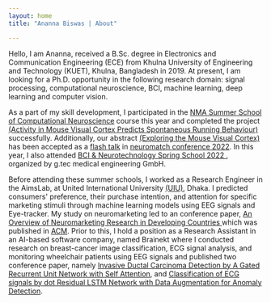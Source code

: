 ```yaml
---
layout: home
title: "Ananna Biswas | About"

---
```


 Hello, I am Ananna, received a B.Sc. degree in Electronics and Communication Engineering (ECE) from Khulna University of Engineering and Technology (KUET), Khulna,
 Bangladesh in 2019. At present, I am looking for a Ph.D. opportunity in the following research domain: signal processing, computational neuroscience, BCI, machine
 learning, deep learning and computer vision.

 As a part of my skill development, I participated in the <a href = "https://compneuro.neuromatch.io/tutorials/intro.html" target="_blank">NMA Summer School of 
 Computational Neuroscience</a> course this year and completed the project <a href = "https://anannabiswas.github.io/projects" target="_blank"> (Activity in Mouse Visual
 Cortex Predicts Spontaneous Running Behaviour)</a> successfully. Additionally, our abstract <a href =                                                                "https://www.reddit.com/r/neuromatch/comments/xo3w0x/ananna_biswas_exploring_the_mouse_visual_cortex/" target="_blank"> (Exploring the Mouse Visual Cortex) </a> has been
 accepted as a <a href = "https://www.world-wide.org/neuromatch-5.0/exploring-mouse-visual-cortex-64b9e2db/nmc-video.mp4" target= "blank">flash talk</a> in <a href= 
 "https://conference.neuromatch.io/"> neuromatch conference 2022</a>. In this year, I also attended <a href ="https://www.gtec.at/spring-school-2022/" target="_blank"> 
 BCI & Neurotechnology Spring School 2022 </a>, organized by g.tec medical engineering GmbH.
 
 Before attending these summer schools, I worked as a Research Engineer in the AimsLab, at United International University <a href = "https://www.uiu.ac.bd/">(UIU)</a>,
 Dhaka. I predicted consumers' preference, their purchase intention, and attention for specific marketing stimuli through machine learning models using EEG signals and 
 Eye-tracker. My study on neuromarketing led to an conference paper, <a href = "https://anannabiswas.github.io/assets/paper/icca.pdf" target="_blank"> An Overview of
 Neuromarketing Research in Developing Countries </a> which was published in <a href= "https://dl.acm.org/doi/abs/10.1145/3542954.3542977" target="_blank">
 ACM</a>. Prior to this, I hold a position as a Research Assistant in an AI-based software company, named Brainekt where I conducted research on breast-cancer image 
 classification, ECG signal analysis, and monitoring wheelchair patients using EEG signals and published two conference paper, namely <a href ="/assets/paper/eict.pdf"
 target="_blank">Invasive Ductal Carcinoma Detection by A Gated Recurrent Unit Network with Self Attention</a>, and <a href ="/assets/paper/iccit.pdf"
 target="_blank">Classification of ECG signals by dot Residual LSTM Network with Data Augmentation for Anomaly Detection</a>. 
     
 
 
